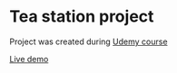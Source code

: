# Tea station project

Project was created during [Udemy course](https://www.udemy.com/course/in-depth-html-css-course-build-responsive-websites/)


[Live demo](https://agitated-snyder-5f417a.netlify.app/)
